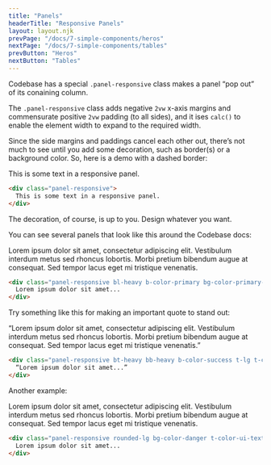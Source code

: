 ```yaml
---
title: "Panels"
headerTitle: "Responsive Panels"
layout: layout.njk
prevPage: "/docs/7-simple-components/heros"
nextPage: "/docs/7-simple-components/tables"
prevButton: "Heros"
nextButton: "Tables"
---
```


<p class="t-lg t-thin">Codebase has a special <code>.panel-responsive</code> class makes a panel “pop out” of its conaining column.</p>

The `.panel-responsive` class adds negative `2vw` x-axis margins and commensurate positive `2vw` padding (to all sides), and it ises `calc()` to enable the element width to expand to the required width.

Since the side margins and paddings cancel each other out, there’s not much to see until you add some decoration, such as border(s) or a background color. So, here is a demo with a dashed border:

<div class="mb-3 panel-responsive b-dashed">This is some text in a responsive panel.</div>

```html
<div class="panel-responsive">
  This is some text in a responsive panel.
</div>
```

The decoration, of course, is up to you. Design whatever you want.

You can see several panels that look like this around the Codebase docs:

<div class="mt-3 mb-6 panel-responsive bl-heavy b-color-primary bg-color-primary-alt">
  Lorem ipsum dolor sit amet, consectetur adipiscing elit. Vestibulum interdum metus sed rhoncus lobortis. Morbi pretium bibendum augue at consequat. Sed tempor lacus eget mi tristique venenatis.
</div>

```html
<div class="panel-responsive bl-heavy b-color-primary bg-color-primary-alt">
  Lorem ipsum dolor sit amet...
</div>
```

Try something like this for making an important quote to stand out:

<div class="mt-3 mb-6 panel-responsive bt-heavy bb-heavy b-color-success t-lg t-center">
  “Lorem ipsum dolor sit amet, consectetur adipiscing elit. Vestibulum interdum metus sed rhoncus lobortis. Morbi pretium bibendum augue at consequat. Sed tempor lacus eget mi tristique venenatis.”
</div>

```html
<div class="panel-responsive bt-heavy bb-heavy b-color-success t-lg t-center">
  “Lorem ipsum dolor sit amet...”
</div>
```

Another example:

<div class="mt-3 mb-6 panel-responsive rounded-lg bg-color-danger t-color-ui-text">
  Lorem ipsum dolor sit amet, consectetur adipiscing elit. Vestibulum interdum metus sed rhoncus lobortis. Morbi pretium bibendum augue at consequat. Sed tempor lacus eget mi tristique venenatis.
</div>

```html
<div class="panel-responsive rounded-lg bg-color-danger t-color-ui-text">
  Lorem ipsum dolor sit amet...
</div>
```